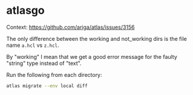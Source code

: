 # atlasgo

Context: https://github.com/ariga/atlas/issues/3156

The only difference between the working and not_working dirs is the file name `a.hcl` vs `z.hcl`.

By "working" I mean that we get a good error message for the faulty "string" type instead of "text".

Run the following from each directory:

```sh
atlas migrate --env local diff
```